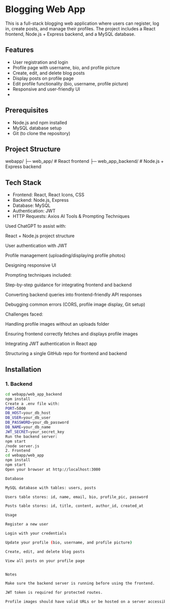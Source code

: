 # Blogging Web App

This is a full-stack blogging web application where users can register, log in, create posts, and manage their profiles. The project includes a React frontend, Node.js + Express backend, and a MySQL database.

## Features

- User registration and login
- Profile page with username, bio, and profile picture
- Create, edit, and delete blog posts
- Display posts on profile page
- Edit profile functionality (bio, username, profile picture)
- Responsive and user-friendly UI
- 
## Prerequisites

- Node.js and npm installed
- MySQL database setup
- Git (to clone the repository)

## Project Structure

webapp/
├─ web_app/ # React frontend
├─ web_app_backend/ # Node.js + Express backend

## Tech Stack

- Frontend: React, React Icons, CSS
- Backend: Node.js, Express
- Database: MySQL
- Authentication: JWT
- HTTP Requests: Axios
AI Tools & Prompting Techniques

Used ChatGPT to assist with:

React + Node.js project structure

User authentication with JWT

Profile management (uploading/displaying profile photos)

Designing responsive UI

Prompting techniques included:

Step-by-step guidance for integrating frontend and backend

Converting backend queries into frontend-friendly API responses

Debugging common errors (CORS, profile image display, Git setup)

Challenges faced:

Handling profile images without an uploads folder

Ensuring frontend correctly fetches and displays profile images

Integrating JWT authentication in React app

Structuring a single GitHub repo for frontend and backend
## Installation

### 1. Backend

```bash
cd webapp/web_app_backend
npm install
Create a .env file with:
PORT=5000
DB_HOST=your_db_host
DB_USER=your_db_user
DB_PASSWORD=your_db_password
DB_NAME=your_db_name
JWT_SECRET=your_secret_key
Run the backend server:
npm start
/node server.js
2. Frontend
cd webapp/web_app
npm install
npm start
Open your browser at http://localhost:3000

Database

MySQL database with tables: users, posts

Users table stores: id, name, email, bio, profile_pic, password

Posts table stores: id, title, content, author_id, created_at

Usage

Register a new user

Login with your credentials

Update your profile (bio, username, and profile picture)

Create, edit, and delete blog posts

View all posts on your profile page


Notes

Make sure the backend server is running before using the frontend.

JWT token is required for protected routes.

Profile images should have valid URLs or be hosted on a server accessible from the frontend.
